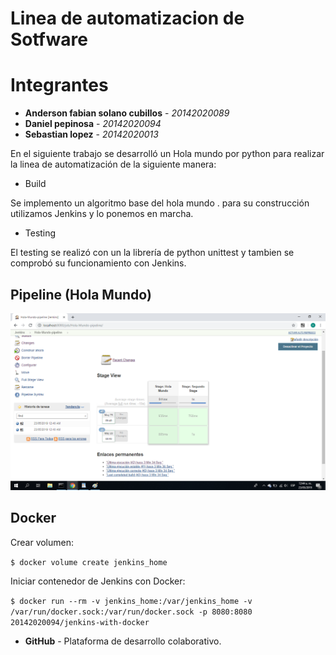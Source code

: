 # Linea de automatizacion de Sotfware

# Integrantes
* **Anderson fabian solano cubillos** - *20142020089* 
* **Daniel pepinosa** - *20142020094* 
* **Sebastian lopez** - *20142020013* 

En el siguiente trabajo se desarrolló un Hola mundo por python para realizar la linea de automatización de la siguiente manera:


* Build

Se implemento un algoritmo base del hola mundo . para su construcción utilizamos Jenkins y lo ponemos en marcha.

* Testing

El testing se realizó con un la librería de python unittest y tambien se comprobó su funcionamiento con Jenkins.

## Pipeline (Hola Mundo)

![pipeline](4.png)


## Docker

Crear volumen: 

`$ docker volume create jenkins_home`

Iniciar contenedor de Jenkins con Docker:  

`$ docker run --rm -v jenkins_home:/var/jenkins_home -v /var/run/docker.sock:/var/run/docker.sock -p 8080:8080 20142020094/jenkins-with-docker`

* **GitHub** - Plataforma de desarrollo colaborativo.

